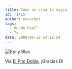 ```yaml
---
title: Cómo se crea la magia
id: '1415'
author: neverbot
tags:
  - Mundo Real™
  - Tv
date: 2009-06-12 14:18:54
---
```


![Epi y Blas](./epi-y-blas.jpg "Epi y Blas")

Vía [El Pito Doble](http://www.pitodoble.com/2009/06/11/la-verdad-sobre-epi-y-blas/), ¡Gracias D!